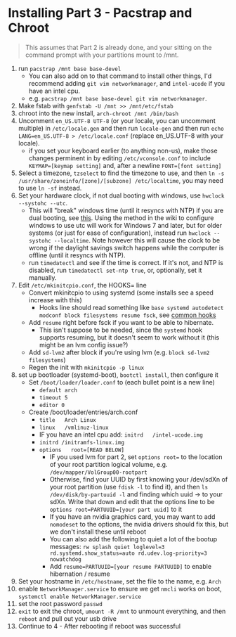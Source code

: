 # Installing Part 3 - Pacstrap and Chroot

> This assumes that Part 2 is already done, and your sitting on the command prompt with your partitions mount to /mnt.

1. run `pacstrap /mnt base base-devel`
    * You can also add on to that command to install other things, I'd recommend adding `git vim networkmanager`, and `intel-ucode` if you have an intel cpu.
    * e.g. `pacstrap /mnt base base-devel git vim networkmanager`.
2. Make fstab with `genfstab -U /mnt >> /mnt/etc/fstab`
3. chroot into the new install, `arch-chroot /mnt /bin/bash`
4. Uncomment `en_US.UTF-8 UTF-8` (or your locale, you can uncomment multiple) in `/etc/locale.gen` and then run `locale-gen` and then run `echo LANG=en_US.UTF-8 > /etc/locale.conf` (replace en_US.UTF-8 with your locale).
    * if you set your keyboard earlier (to anything non-us), make those changes perminent in by editing `/etc/vconsole.conf` to include `KEYMAP=[keymap setting]` and, after a newline `FONT=[font setting]`
5. Select a timezone, `tzselect` to find the timezone to use, and then `ln -s /usr/share/zoneinfo/[zone]/[subzone] /etc/localtime`, you may need to use `ln -sf` instead.
6. Set your hardware clock, if not dual booting with windows, use `hwclock --systohc --utc`.
    * This will "break" windows time (until it resyncs with NTP) if you are dual booting, see [this](https://wiki.archlinux.org/index.php/Time#UTC_in_Windows).  Using the method in the wiki to configure windows to use utc will work for Windows 7 and later, but for older systems (or just for ease of configuration), instead run `hwclock --systohc --localtime`.  Note however this will cause the clock to be wrong if the daylight savings switch happens while the computer is offline (until it resyncs with NTP).
    * run `timedatectl` and see if the time is correct.  If it's not, and NTP is disabled, run `timedatectl set-ntp true`, or, optionally, set it manually.
7. Edit `/etc/mkinitcpio.conf`, the HOOKS= line
    * Convert mkinitcpio to using systemd (some installs see a speed increase with this)
      * Hooks line should read something like `base systemd autodetect modconf block filesystems resume fsck`, see [common hooks](https://wiki.archlinux.org/index.php/Mkinitcpio#Common_hooks)
    * Add `resume` right before fsck if you want to be able to hibernate.
      * This isn't suppose to be needed, since the `systemd` hook supports resuming, but it doesn't seem to work without it (this might be an lvm config issue?)
    * Add `sd-lvm2` after block if you're using lvm (e.g. `block sd-lvm2 filesystems`)
    * Regen the init with `mkinitcpio -p linux`
8. set up bootloader (systemd-boot), `bootctl install`, then configure it
    * Set `/boot/loader/loader.conf` to (each bullet point is a new line)
        * `default arch`
        * `timeout 5`
        * `editor 0`
    * Create /boot/loader/entries/arch.conf
        * `title   Arch Linux`
        * `linux   /vmlinuz-linux`
        * IF you have an intel cpu add: `initrd   /intel-ucode.img`
        * `initrd /initramfs-linux.img`
        * `options   root=[READ BELOW]`
            * IF you used lvm for part 2, set `options root=` to the location of your root partition logical volume, e.g. `/dev/mapper/VolGroup00-rootpart`
            * Otherwise, find your UUID by first knowing your /dev/sdXn of your root partition (use `fdisk -l` to find it), and then `ls /dev/disk/by-partuuid -l` and finding which uuid -> to your sdXn.  Write that down and edit that the options line to be `options root=PARTUUID=[your part uuid]` to it
            * If you have an nvidia graphics card, you may want to add ``nomodeset`` to the options, the nvidia drivers should fix this, but we don't install these until reboot
            * You can also add the following to quiet a lot of the bootup messages: `rw splash quiet loglevel=3 rd.systemd.show_status=auto rd.udev.log-priority=3 nowatchdog`
            * Add `resume=PARTUUID=[your resume PARTUUID]` to enable hibernation / resume
9.  Set your hostname in `/etc/hostname`, set the file to the name, e.g. `Arch`
10. enable `NetworkManager.service` to ensure we get `nmcli` works on boot, `systemctl enable NetworkManager.service`
11. set the root password `passwd`
12. `exit` to exit the chroot, `umount -R /mnt` to unmount everything, and then `reboot` and pull out your usb drive
13. Continue to 4 - After rebooting if reboot was successful
